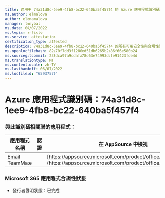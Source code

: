 ```yaml
---
title: 適用于 74a31d8c-1ee9-4fb8-bc22-640ba5f457f4 的 Azure 應用程式識別碼資訊
ms.author: elmalova
author: elenamalova
manager: tonybal
ms.date: 06/07/2022
ms.topic: article
ms.service: attestation
certification_type: attested
description: 74a31d8c-1ee9-4fb8-bc22-640ba5f457f4 的所有可用安全性與合規性資訊。
ms.openlocfilehash: 82a70f7dd3f1280ed51db6265b2e86f66e580b24
ms.sourcegitcommit: 238dca97a9cdafa78d63e74993ddfe91423fde4d
ms.translationtype: MT
ms.contentlocale: zh-TW
ms.lasthandoff: 06/07/2022
ms.locfileid: "65937570"
---
```

# <a name="azure-app-id-74a31d8c-1ee9-4fb8-bc22-640ba5f457f4"></a>Azure 應用程式識別碼：74a31d8c-1ee9-4fb8-bc22-640ba5f457f4


### <a name="apps-associated-with-this-id"></a>與此識別碼相關聯的應用程式：
| **應用程式名稱** | **認證** | **在 AppSource 中檢視** |
|--------------|---------------|-----------------------|
| [Email TeamMate](../forward/WA200002338.md) |  | [https://appsource.microsoft.com/product/office/WA200002338](https://appsource.microsoft.com/product/office/WA200002338) |

### <a name="microsoft-365-app-compliance-status"></a>Microsoft 365 應用程式合規性狀態
- 發行者證明狀態：已完成

